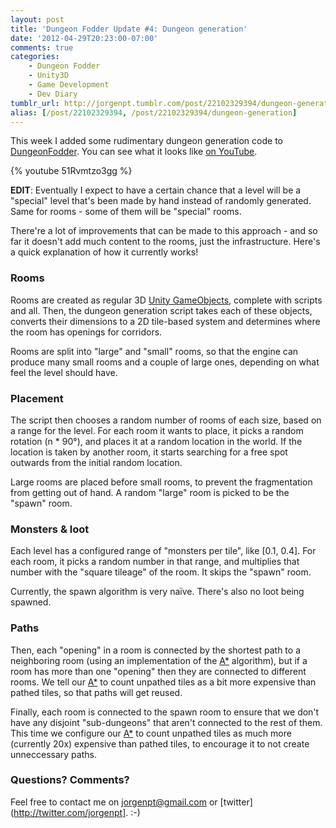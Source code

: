 ```yaml
---
layout: post
title: 'Dungeon Fodder Update #4: Dungeon generation'
date: '2012-04-29T20:23:00-07:00'
comments: true
categories:
    - Dungeon Fodder
    - Unity3D
    - Game Development
    - Dev Diary
tumblr_url: http://jorgenpt.tumblr.com/post/22102329394/dungeon-generation
alias: [/post/22102329394, /post/22102329394/dungeon-generation]
---
```


This week I added some rudimentary dungeon generation code to [DungeonFodder](/blog/categories/dungeon-fodder/). You can see what it looks like [on YouTube](http://youtu.be/51Rvmtzo3gg).

{% youtube 51Rvmtzo3gg %}

**EDIT**: Eventually I expect to have a certain chance that a level will be a "special" level that's been made by hand instead of randomly generated. Same for rooms - some of them will be "special" rooms.

There're a lot of improvements that can be made to this approach - and so far it doesn't add much content to the rooms, just the infrastructure. Here's a quick explanation of how it currently works!

### Rooms

Rooms are created as regular 3D [Unity GameObjects](http://unity3d.com/support/documentation/ScriptReference/GameObject.html), complete with scripts and all. Then, the dungeon generation script takes each of these objects, converts their dimensions to a 2D tile-based system and determines where the room has openings for corridors.

Rooms are split into "large" and "small" rooms, so that the engine can produce many small rooms and a couple of large ones, depending on what feel the level should have.

### Placement

The script then chooses a random number of rooms of each size, based on a range for the level. For each room it wants to place, it picks a random rotation (n * 90°), and places it at a random location in the world. If the location is taken by another room, it starts searching for a free spot outwards from the initial random location.

Large rooms are placed before small rooms, to prevent the fragmentation from getting out of hand. A random "large" room is picked to be the "spawn" room.

### Monsters & loot

Each level has a configured range of "monsters per tile", like [0.1, 0.4]. For each room, it picks a random number in that range, and multiplies that number with the "square tileage" of the room. It skips the "spawn" room.

Currently, the spawn algorithm is very naïve. There's also no loot being spawned.

### Paths

Then, each "opening" in a room is connected by the shortest path to a neighboring room (using an implementation of the [A*](http://en.wikipedia.org/wiki/A-star) algorithm), but if a room has more than one "opening" then they are connected to different rooms. We tell our [A*](http://en.wikipedia.org/wiki/A-star) to count unpathed tiles as a bit more expensive than pathed tiles, so that paths will get reused.

Finally, each room is connected to the spawn room to ensure that we don't have any disjoint "sub-dungeons" that aren't connected to the rest of them. This time we configure our [A*](http://en.wikipedia.org/wiki/A-star) to count unpathed tiles as much more (currently 20x) expensive than pathed tiles, to encourage it to not create unneccessary paths.

### Questions? Comments?

Feel free to contact me on jorgenpt@gmail.com or [twitter](http://twitter.com/jorgenpt]. :-)
